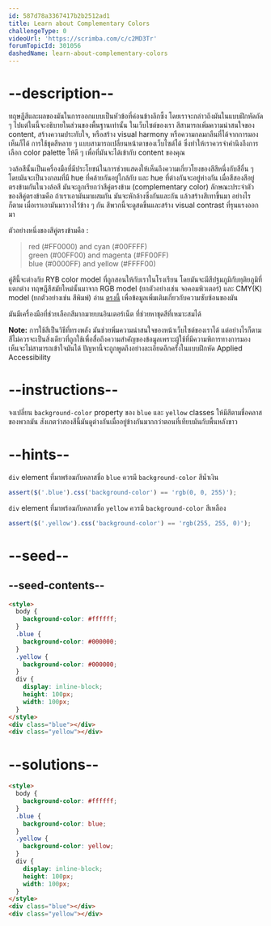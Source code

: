 ```yaml
---
id: 587d78a3367417b2b2512ad1
title: Learn about Complementary Colors
challengeType: 0
videoUrl: 'https://scrimba.com/c/c2MD3Tr'
forumTopicId: 301056
dashedName: learn-about-complementary-colors
---
```


# --description--

ทฤษฎีสีและผลของมันในการออกแบบเป็นหัวข้อที่ค่อนข้างลึกซึ้ง โดยเราจะกล่าวถึงมันในแบบฝึกหัดถัด ๆ ไปแต่ในนี้จะอธิบายในส่วนของพื้นฐานเท่านั้น
ในเว็บไซต์ของเรา สีสามารถเพิ่มความน่าสนใจของ content, สร้างความประทับใจ, หรือสร้าง visual harmony หรือความกลมกลืนที่ได้จากการมองเห็นก็ได้
การใช้ชุดสีหลาย ๆ แบบสามารถเปลี่ยนหน้าตาของเว็บไซต์ได้ ซึ่งทำให้เราควรจำคำนึงถึงการเลือก color palette ให้ดี ๆ เพื่อที่มันจะได้เข้ากับ content ของคุณ

วงล้อสีนั้นเป็นเครื่องมือที่มีประโยชน์ในการช่วยแสดงให้เห็นถึงความเกี่ยวโยงของสีสีหนึ่งกับสีอื่น ๆ โดยมันจะเป็นวงกลมที่มี hue ที่คล้ายกันอยู่ใกล้กับ และ hue ที่ต่างกันจะอยู่ห่างกัน
เมื่อสีสองสีอยู่ตรงข้ามกันในวงล้อสี มันจะถูกเรียกว่าสีคู่ตรงข้าม (complementary color)
ลักษณะประจำตัวของสีคู่ตรงข้ามคือ ถ้าเราเอามันมาผสมกัน มันจะหักล้างซึ่งกันและกัน แล้วสร้างสีเทาขึ้นมา
อย่างไรก็ตาม เมื่อเราเอามันมาวางไว้ข้าง ๆ กัน สีพวกนี้จะดูสดขึ้นและสร้าง visual contrast ที่รุนแรงออกมา

ตัวอย่างหนึ่งของสีคู่ตรงข้ามคือ :

<blockquote>red (#FF0000) and cyan (#00FFFF)<br>green (#00FF00) and magenta (#FF00FF)<br>blue (#0000FF) and yellow (#FFFF00)</blockquote>

คู่สีนี้จะต่างกับ RYB color model ที่ถูกสอนให้กับเราในโรงเรียน โดยมันจะมีสีปฐมภูมิกับทุติยภูมิที่แตกต่าง
ทฤษฎีสีสมัยใหม่นั้นมาจาก RGB model (ยกตัวอย่างเช่น จอคอมพิวเตอร์) และ CMY(K) model (ยกตัวอย่างเช่น สีพิมพ์)
อ่าน [ตรงนี้](https://en.wikipedia.org/wiki/Color_model) เพื่อข้อมูลเพิ่มเติมเกี่ยวกับความซับซ้อนของมัน

มันมีเครื่องมือที่ช่วยเลือกสีมากมายบนอินเตอร์เน็ต ที่ช่วยหาชุดสีที่เหมาะสมได้

**Note:** การใช้สีเป็นวิธีที่ทรงพลัง มันช่วยพิ่มความน่าสนใจของหน้าเว็บไซต์ของเราได้
แต่อย่างไรก็ตาม สีไม่ควรจะเป็นสิ่งเดียวที่ถูกใช้เพื่อสื่อถึงความสำคัญของข้อมูลเพราะผู้ใช้ที่มีความพิการทางการมองเห็นจะไม่สามารถเข้าใจมันได้
ปัญหานี้จะถูกพูดถึงอย่างละเอียดอีกครั้งในแบบฝึกหัด Applied Accessibility

# --instructions--

จงเปลี่ยน `background-color` property ของ `blue` และ `yellow` classes ให้มีสีตามชื่อคลาสของพวกมัน
สังเกตว่าสองสีนี้มันดูต่างกันเมื่ออยู่ข้างกันมากกว่าตอนที่เทียบมันกับพื้นหลังขาว

# --hints--

`div` element ที่มาพร้อมกับคลาสชื่อ `blue` ควรมี `background-color` สีน้ำเงิน

```js
assert($('.blue').css('background-color') == 'rgb(0, 0, 255)');
```

`div` element ที่มาพร้อมกับคลาสชื่อ `yellow` ควรมี `background-color` สีเหลือง

```js
assert($('.yellow').css('background-color') == 'rgb(255, 255, 0)');
```

# --seed--

## --seed-contents--

```html
<style>
  body {
    background-color: #ffffff;
  }
  .blue {
    background-color: #000000;
  }
  .yellow {
    background-color: #000000;
  }
  div {
    display: inline-block;
    height: 100px;
    width: 100px;
  }
</style>
<div class="blue"></div>
<div class="yellow"></div>
```

# --solutions--

```html
<style>
  body {
    background-color: #ffffff;
  }
  .blue {
    background-color: blue;
  }
  .yellow {
    background-color: yellow;
  }
  div {
    display: inline-block;
    height: 100px;
    width: 100px;
  }
</style>
<div class="blue"></div>
<div class="yellow"></div>
```

